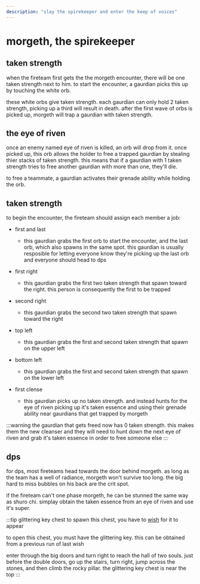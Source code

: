 ```yaml
---
description: "slay the spirekeeper and enter the keep of voices"
---
```



# morgeth, the spirekeeper

## taken strength

when the fireteam first gets the the morgeth encounter, there will be one taken strength next to him. to start the encounter, a gaurdian picks this up by touching the white orb.

these white orbs give taken strength. each gaurdian can only hold 2 taken strength, picking up a third will result in death. after the first wave of orbs is picked up, morgeth will trap a gaurdian with taken strength.

## the eye of riven

once an enemy named eye of riven is killed, an orb will drop from it. once picked up, this orb allows the holder to free a trapped gaurdian by stealing thier stacks of taken strength. this means that if a gaurdian with 1 taken strength tries to free another gaurdian with more than one, they'll die.

to free a teammate, a gaurdian activates their grenade ability while holding the orb.

## taken strength

to begin the encounter, the fireteam should assign each member a job:

- first and last
    - this gaurdian grabs the first orb to start the encounter, and the last orb, which also spawns in the same spot. this gaurdian is usually resposible for letting everyone know they're picking up the last orb and everyone should head to dps

- first right
    - this gaurdian grabs the first two taken strength that spawn toward the right. this person is consequently the first to be trapped
    
- second right
    - this gaurdian grabs the second two taken strength that spawn toward the right

- top left
    - this gaurdian grabs the first and second taken strength that spawn on the upper left

- bottom left
    - this gaurdian grabs the first and second taken strength that spawn on the lower left

- first clense
    - this gaurdian picks up no taken strength. and instead hunts for the eye of riven picking up it's taken essence and using their grenade ability near gaurdians that get trapped by morgeth

:::warning the gaurdian that gets freed
now has 0 taken strength. this makes them the new cleanser and they will need to hunt down the next eye of riven and grab it's taken essence in order to free someone else
:::

## dps

for dps, most fireteams head towards the door behind morgeth. as long as the team has a well of radiance, morgeth won't survive too long. the big hard to miss bubbles on his back are the crit spot.

if the fireteam can't one phase morgeth, he can be stunned the same way as shuro chi. simplay obtain the taken essence from an eye of riven and use it's super.

:::tip glittering key chest
to spawn this chest, you have to [wish](lw-e0#spawn-the-glittering-chest-between-morgeth-and-the-vault) for it to appear

to open this chest, you must have the glittering key. this can be obtained from a previous run of last wish

enter through the big doors and turn right to reach the hall of two souls. just before the double doors, go up the stairs, turn right, jump across the stones, and then climb the rocky pillar. the glittering key chest is near the top
:::